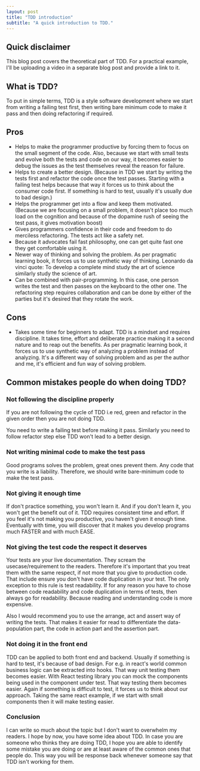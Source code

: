 ```yaml
---
layout: post
title: "TDD introduction"
subtitle: "A quick introduction to TDD."
---
```


## Quick disclaimer
This blog post covers the theoretical part of TDD. For a practical example, I'll be uploading a video in a separate 
blog post and provide a link to it.

## What is TDD?
To put in simple terms, TDD is a style software development where we start from writing a failing test first, then 
writing bare minimum code to make it pass and then doing refactoring if required.

## Pros
 * Helps to make the programmer productive by forcing them to focus on the small segment of the code.
   Also, because we start with small tests and evolve both the tests and code on our way, it becomes easier to debug 
   the issues as the test themselves reveal the reason for failure.
 * Helps to create a better design. (Because in TDD we start by writing the tests first and refactor the code once 
   the test passes. Starting with a failing test helps because that way it forces us to think about the consumer 
   code first. If something is hard to test, usually it's usually due to bad design.)
 * Helps the programmer get into a flow and keep them motivated. (Because we are focusing on a small problem, it doesn't place too much load on the cognition and because of the dopamine rush of seeing the test pass, it gives motivation boost)
 * Gives programmers confidence in their code and freedom to do merciless refactoring. The tests act like a safety net.
 * Because it advocates fail fast philosophy, one can get quite fast one they get comfortable using it.
 * Newer way of thinking and solving the problem. As per pragmatic learning book, it forces us to use synthetic way 
   of thinking. Leonardo da vinci quote: To develop a complete mind study the art of science similarly study the 
   science of art.
 * Can be combined with pair-programming. In this case, one person writes the test and then passes on the keyboard 
   to the other one. The refactoring step requires collaboration and can be done by either of the parties but it's 
   desired that they rotate the work.

## Cons
 * Takes some time for beginners to adapt. TDD is a mindset and requires discipline. It takes time, effort and 
   deliberate practice making it a second nature and to reap out the benefits. As per pragmatic learning book, it 
   forces us to use synthetic way of analyzing a problem instead of analyzing. It's a different way of solving 
   problem and as per the author and me, it's efficient and fun way of solving problem.

## Common mistakes people do when doing TDD?

### Not following the discipline properly
If you are not following the cycle of TDD i.e red, green and refactor in the given order then you are not doing TDD. 

You need to write a failing test before making it pass. Similarly you need to follow refactor step else TDD won't 
lead to a better design.

### Not writing minimal code to make the test pass
Good programs solves the problem, great ones prevent them.
Any code that you write is a liability. Therefore, we should write bare-minimum code to make the test pass.

### Not giving it enough time
If don't practice something, you won't learn it. And if you don't learn it, you won't get the benefit out of it.
TDD requires consistent time and effort. If you feel it's not making you productive, you haven't given it enough time.
Eventually with time, you will discover that it makes you develop programs much FASTER and with much EASE.

### Not giving the test code the respect it deserves
Your tests are your live documentation. They scream the usecase/requirement to the readers. Therefore it's important 
that you treat them with the same respect, if not more that you give to production code.
That include ensure you don't have code duplication in your test. The only exception to this rule is test 
readability. If for any reason you have to chose between code readability and code duplication in terms of tests, 
then always go for readability.
Because reading and understanding code is more expensive.

Also I would recommend you to use the arrange, act and assert way of writing the tests. That makes it easier for 
read to differentiate the data-population part, the code in action part and the assertion part.

### Not doing it in the front end
TDD can be applied to both front end and backend. Usually if something is hard to test, it's because of bad design. 
For e.g. in react's world common business logic can be extracted into hooks. That way unit testing them becomes easier.
With React testing library you can mock the components being used in the component under test. That way testing them 
becomes easier.
Again if something is difficult to test, it forces us to think about our approach. Taking the same react example, 
if we start with small components then it will make testing easier.

### Conclusion
I can write so much about the topic but I don't want to overwhelm my readers. I hope by now, you have some idea 
about TDD.
In case you are someone who thinks they are doing TDD, I hope you are able to identify some mistake you are doing or 
are at least aware of the common ones that people do. This way you will be response back whenever someone say that 
TDD isn't working for them.
